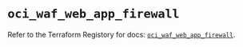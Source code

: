 # `oci_waf_web_app_firewall`

Refer to the Terraform Registory for docs: [`oci_waf_web_app_firewall`](https://registry.terraform.io/providers/oracle/oci/6.18.0/docs/resources/waf_web_app_firewall).
